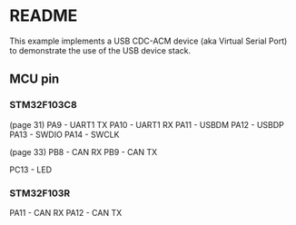 # README

This example implements a USB CDC-ACM device (aka Virtual Serial Port)
to demonstrate the use of the USB device stack.

## MCU pin

### STM32F103C8

(page 31)
PA9   - UART1 TX
PA10  - UART1 RX
PA11  - USBDM
PA12  - USBDP
PA13  - SWDIO
PA14  - SWCLK

(page 33)
PB8   - CAN RX
PB9   - CAN TX

PC13  - LED

### STM32F103R

PA11  - CAN RX
PA12  - CAN TX


